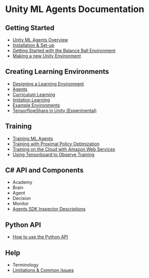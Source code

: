 # Unity ML Agents Documentation
 
## Getting Started
 * [Unity ML Agents Overview](Unity-Agents-Overview.md)
 * [Installation & Set-up](Getting-Started/Installation.md)
 * [Getting Started with the Balance Ball Environment](Getting-Started/Getting-Started-with-Balance-Ball.md)
 * [Making a new Unity Environment](Getting-Started/Making-a-New-Unity-Environment.md)

## Creating Learning Environments
 * [Designing a Learning Environment](Creating-Learning-Environments/Reinforcement-Learning-in-Unity.md)
 * [Agents](Creating-Learning-Environments/Agents.md)
 * [Curriculum Learning](Creating-Learning-Environments/Curriculum-Training.md)
 * [Imitation Learning](Creating-Learning-Environments/Imitation-Learning.md)
 * [Example Environments](Creating-Learning-Environments/Example-Environments.md)
 * [TensorflowSharp in Unity (Experimental)](Creating-Learning-Environments/Using-TensorFlow-Sharp-in-Unity.md)
 
## Training
 * [Training ML Agents](Training/Training-ML-Agents.md)
 * [Training with Proximal Policy Optimization](Training/Training-with-PPO.md)
 * [Training on the Cloud with Amazon Web Services](Training/Training-on-Amazon-Web-Service.md)
 * [Using Tensorboard to Observe Training](Training/Using-Tensorboard.md)
 
## C# API and Components
 * Academy
 * Brain
 * Agent
 * Decision
 * Monitor
 * [Agents SDK Inspector Descriptions](Agents-Editor-Interface.md)

## Python API
 * [How to use the Python API](Python-API.md)
 
## Help
 * Terminology 
 * [Limitations & Common Issues](Limitations-and-Common-Issues.md)


